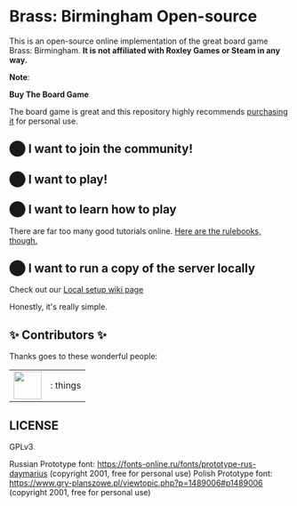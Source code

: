 # <a name="README"> Brass: Birmingham Open-source

<div align="center">

</div>
<div align="center">

</div>

This is an open-source online implementation of the great board game Brass: Birmingham. **It is not affiliated
with Roxley Games or Steam in any way.**

**Note**:

**Buy The Board Game**

The board game is great and this repository highly recommends [purchasing it](https://roxley.com/products/brass-birmingham-deluxe-edition) for personal use.

## ⬤ I want to join the community!

## ⬤ I want to play!

## ⬤ I want to learn how to play

There are far too many good tutorials online. [Here are the rulebooks, though.](https://github.com/ApotoxinElish/brass-birmingham/wiki/Rulebooks)

## ⬤ I want to run a copy of the server locally

Check out our [Local setup wiki page](https://github.com/ApotoxinElish/brass-birmingham/wiki/Local-Setup)

Honestly, it's really simple.

## ✨ Contributors ✨

Thanks goes to these wonderful people:

<table border="0">
  <tdata>
    <tr>
      <td><img src="" width="50px;" alt="" /></td>
      <td>
        <a href=""><b></b></a>: things
      </td>
    </tr>
  </tdata>
</table>

## LICENSE

GPLv3

Russian Prototype font: https://fonts-online.ru/fonts/prototype-rus-daymarius (copyright 2001, free for personal use)
Polish Prototype font: https://www.gry-planszowe.pl/viewtopic.php?p=1489006#p1489006 (copyright 2001, free for personal use)
